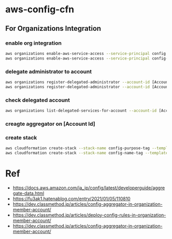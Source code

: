 # aws-config-cfn

## For Organizations Integration

### enable org integration
```Bash
aws organizations enable-aws-service-access --service-principal config.amazonaws.com
aws organizations enable-aws-service-access --service-principal config-multiaccountsetup.amazonaws.com
```
### delegate administrator to account
```Bash
aws organizations register-delegated-administrator --account-id [Account Id] --service-principal config.amazonaws.com
aws organizations register-delegated-administrator --account-id [Account Id]  --service-principal config-multiaccountsetup.amazonaws.com
```

### check delegated account
```Bash
aws organizations list-delegated-services-for-account --account-id [Account Id] --output text
```

### creagte aggregator on [Account Id] 

### create stack
```Bash
aws cloudformation create-stack --stack-name config-purpose-tag --template-body file://purpose-tag-rule.yml
aws cloudformation create-stack --stack-name config-name-tag --template-body file://name-tag-rule.yml
```

# Ref
- https://docs.aws.amazon.com/ja_jp/config/latest/developerguide/aggregate-data.html
- https://fu3ak1.hatenablog.com/entry/2021/01/05/110810
- https://dev.classmethod.jp/articles/config-aggregator-in-organization-member-account/
- https://dev.classmethod.jp/articles/deploy-config-rules-in-organization-member-account/
- https://dev.classmethod.jp/articles/config-aggregator-in-organization-member-account/